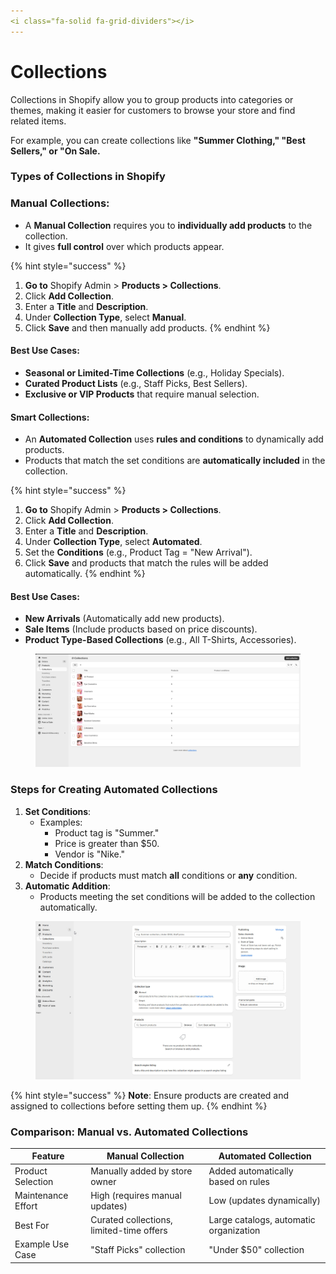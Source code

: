 ```yaml
---
<i class="fa-solid fa-grid-dividers"></i>
---
```


# Collections

Collections in Shopify allow you to group products into categories or themes, making it easier for customers to browse your store and find related items.

For example, you can create collections like **"Summer Clothing," "Best Sellers," or "On Sale.**

### **Types of Collections in Shopify** <a href="#types-of-collections-in-shopify" id="types-of-collections-in-shopify"></a>

### **Manual Collections**:

* A **Manual Collection** requires you to **individually add products** to the collection.
* It gives **full control** over which products appear.

{% hint style="success" %}
1. **Go to** Shopify Admin > **Products > Collections**.
2. Click **Add Collection**.
3. Enter a **Title** and **Description**.
4. Under **Collection Type**, select **Manual**.
5. Click **Save** and then manually add products.
{% endhint %}

#### **Best Use Cases:**

* **Seasonal or Limited-Time Collections** (e.g., Holiday Specials).
* **Curated Product Lists** (e.g., Staff Picks, Best Sellers).
* **Exclusive or VIP Products** that require manual selection.

#### **Smart Collections**:

* An **Automated Collection** uses **rules and conditions** to dynamically add products.
* Products that match the set conditions are **automatically included** in the collection.

{% hint style="success" %}
1. **Go to** Shopify Admin > **Products > Collections**.
2. Click **Add Collection**.
3. Enter a **Title** and **Description**.
4. Under **Collection Type**, select **Automated**.
5. Set the **Conditions** (e.g., Product Tag = "New Arrival").
6. Click **Save** and products that match the rules will be added automatically.
{% endhint %}

#### **Best Use Cases:**

* **New Arrivals** (Automatically add new products).
* **Sale Items** (Include products based on price discounts).
* **Product Type-Based Collections** (e.g., All T-Shirts, Accessories).

<figure><img src="../.gitbook/assets/collect-cre.png" alt=""><figcaption></figcaption></figure>

### **Steps for Creating Automated Collections** <a href="#steps-for-creating-automated-collections" id="steps-for-creating-automated-collections"></a>

1. **Set Conditions**:
   * Examples:
     * Product tag is "Summer."
     * Price is greater than $50.
     * Vendor is "Nike."
2. **Match Conditions**:
   * Decide if products must match **all** conditions or **any** condition.
3. **Automatic Addition**:
   * Products meeting the set conditions will be added to the collection automatically.

<figure><img src="../.gitbook/assets/collections-01.jpg" alt=""><figcaption></figcaption></figure>

{% hint style="success" %}
**Note**: Ensure products are created and assigned to collections before setting them up.
{% endhint %}

### **Comparison: Manual vs. Automated Collections**

| Feature            | Manual Collection                        | Automated Collection                   |
| ------------------ | ---------------------------------------- | -------------------------------------- |
| Product Selection  | Manually added by store owner            | Added automatically based on rules     |
| Maintenance Effort | High (requires manual updates)           | Low (updates dynamically)              |
| Best For           | Curated collections, limited-time offers | Large catalogs, automatic organization |
| Example Use Case   | "Staff Picks" collection                 | "Under $50" collection                 |
